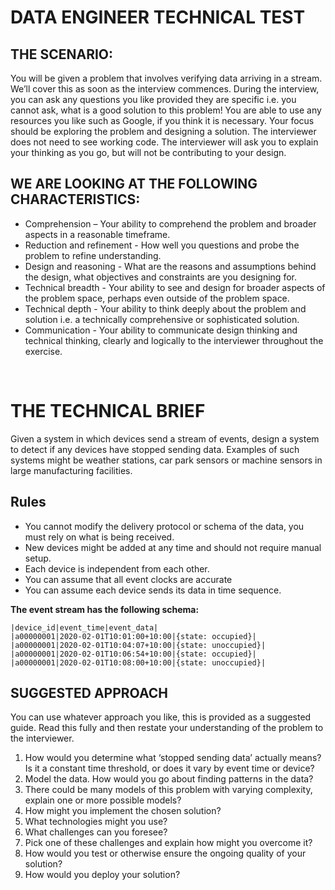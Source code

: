 # DATA ENGINEER TECHNICAL TEST


## THE SCENARIO:

You will be given a problem that involves verifying data arriving in a stream. We’ll cover this as soon as the interview commences. During the interview, you can ask any questions you like provided they are specific i.e. you cannot ask, what is a good solution to this problem! You are able to use any resources you like such as Google, if you think it is necessary. Your focus should be exploring the problem and designing a solution. The interviewer does not need to see working code. The interviewer will ask you to explain your thinking as you go, but will not be contributing to your design.

## WE ARE LOOKING AT THE FOLLOWING CHARACTERISTICS:

* Comprehension – Your ability to comprehend the problem and broader aspects in a reasonable timeframe.
* Reduction and refinement - How well you questions and probe the problem to refine understanding.
* Design and reasoning - What are the reasons and assumptions behind the design, what objectives and constraints are you designing for.
* Technical breadth - Your ability to see and design for broader aspects of the problem space, perhaps even outside of the problem space.
* Technical depth - Your ability to think deeply about the problem and solution i.e. a technically comprehensive or sophisticated solution.
* Communication - Your ability to communicate design thinking and technical thinking, clearly and logically to the interviewer throughout the exercise.


 
# THE TECHNICAL BRIEF

Given a system in which devices send a stream of events, design a system to detect if any devices have stopped sending data. Examples of such systems might be weather stations, car park sensors or machine sensors in large manufacturing facilities. 

## Rules
* You cannot modify the delivery protocol or schema of the data, you must rely on what is being received. 
* New devices might be added at any time and should not require manual setup. 
* Each device is independent from each other. 
* You can assume that all event clocks are accurate
* You can assume each device sends its data in time sequence. 

**The event stream has the following schema:**

```
|device_id|event_time|event_data|
|a00000001|2020-02-01T10:01:00+10:00|{state: occupied}|
|a00000001|2020-02-01T10:04:07+10:00|{state: unoccupied}|
|a00000001|2020-02-01T10:06:54+10:00|{state: occupied}|
|a00000001|2020-02-01T10:08:00+10:00|{state: unoccupied}|
```

## SUGGESTED APPROACH

You can use whatever approach you like, this is provided as a suggested guide.  Read this fully and then restate your understanding of the problem to the interviewer.

1. How would you determine what ‘stopped sending data’ actually means? Is it a constant time threshold, or does it vary by event time or device?
1. Model the data. How would you go about finding patterns in the data?
1. There could be many models of this problem with varying complexity, explain one or more possible models?
1. How might you implement the chosen solution?
1. What technologies might you use?
1. What challenges can you foresee?
1. Pick one of these challenges and explain how might you overcome it?
1. How would you test or otherwise ensure the ongoing quality of your solution?
1. How would you deploy your solution?

